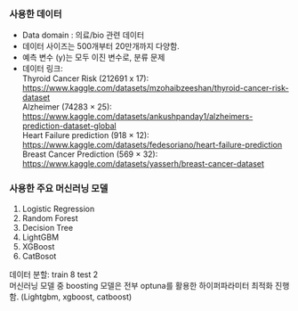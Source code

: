 ### 사용한 데이터
- Data domain : 의료/bio 관련 데이터
- 데이터 사이즈는 500개부터 20만개까지 다양함.
- 예측 변수 (y)는 모두 이진 변수로, 분류 문제
- 데이터 링크: \
  Thyroid Cancer Risk (212691 x 17): https://www.kaggle.com/datasets/mzohaibzeeshan/thyroid-cancer-risk-dataset \
  Alzheimer (74283 × 25): https://www.kaggle.com/datasets/ankushpanday1/alzheimers-prediction-dataset-global \
  Heart Failure prediction (918 × 12): https://www.kaggle.com/datasets/fedesoriano/heart-failure-prediction \
  Breast Cancer Prediction (569 × 32): https://www.kaggle.com/datasets/yasserh/breast-cancer-dataset 
   

### 사용한 주요 머신러닝 모델
1. Logistic Regression
2. Random Forest
3. Decision Tree
4. LightGBM
5. XGBoost
6. CatBosot

데이터 분할: train 8 test 2 \
머신러닝 모델 중 boosting 모델은 전부 optuna를 활용한 하이퍼파라미터 최적화 진행함. (Lightgbm, xgboost, catboost)
   
